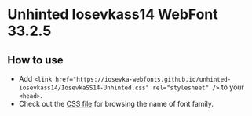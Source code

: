 # Unhinted Iosevkass14 WebFont 33.2.5

## How to use

- Add `<link href="https://iosevka-webfonts.github.io/unhinted-iosevkass14/IosevkaSS14-Unhinted.css" rel="stylesheet" />` to your `<head>`.
- Check out the [CSS file](./IosevkaSS14-Unhinted.css) for browsing the name of font family.
